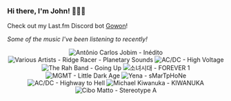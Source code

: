 ### Hi there, I'm John! 🏄🏻‍♂️

Check out my Last.fm Discord bot [Gowon](http://gowon.ca)!

_Some of the music I've been listening to recently!_


<!-- lastfm -->
<p align="center"><img src="https://lastfm.freetls.fastly.net/i/u/64s/92a8b0170cc1eaacc20416ebe6893681.jpg" title="Antônio Carlos Jobim - Inédito"> <img src="https://lastfm.freetls.fastly.net/i/u/64s/f5db8c6533c122aedcf254db67a52070.jpg" title="Various Artists - Ridge Racer - Planetary Sounds"> <img src="https://lastfm.freetls.fastly.net/i/u/64s/591095f2549b4d9bbde16f471fa76e83.png" title="AC/DC - High Voltage"> <img src="https://lastfm.freetls.fastly.net/i/u/64s/ab41311fa7544fb08e3fdea9ff59c5b6.jpg" title="The Rah Band - Going Up"> <img src="https://lastfm.freetls.fastly.net/i/u/64s/6209620ee69d181fb19e5bf66033a986.png" title="소녀시대 - FOREVER 1"> <img src="https://lastfm.freetls.fastly.net/i/u/64s/28700d076e5afb3bc0fba47ab8e71975.png" title="MGMT - Little Dark Age"> <img src="https://lastfm.freetls.fastly.net/i/u/64s/64bb8e9a0e8a5934fb5a3e11025195c9.jpg" title="Yena - sMarTpHoNe"> <img src="https://lastfm.freetls.fastly.net/i/u/64s/7af8e0ab43294405c42eb95480f25c9a.png" title="AC/DC - Highway to Hell"> <img src="https://lastfm.freetls.fastly.net/i/u/64s/75335d55128dd22643873906e238ecf5.png" title="Michael Kiwanuka - KIWANUKA"> <img src="https://lastfm.freetls.fastly.net/i/u/64s/1f8d90a1650c4471c40da27cc4add578.png" title="Cibo Matto - Stereotype A"> </p>
